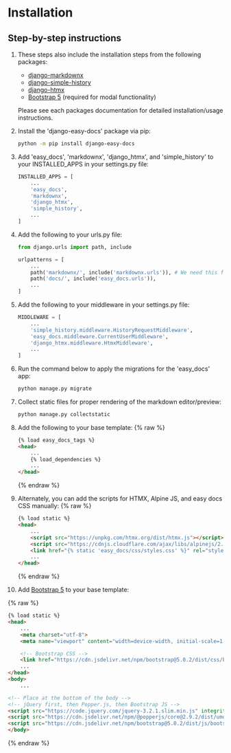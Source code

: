 # Installation

## Step-by-step instructions

1. These steps also include the installation steps from the following packages:
    - [django-markdownx](https://neutronx.github.io/django-markdownx/)
    - [django-simple-history](https://django-simple-history.readthedocs.io/en/latest/)
    - [django-htmx](https://django-htmx.readthedocs.io/en/latest/)
    - [Bootstrap 5](https://getbootstrap.com/docs/5.0/getting-started/introduction/) (required for modal functionality)

    Please see each packages documentation for detailed installation/usage instructions.

2. Install the 'django-easy-docs' package via pip:

    ```bash
    python -m pip install django-easy-docs
    ```

3. Add 'easy_docs', 'markdownx', 'django_htmx', and 'simple_history' to your INSTALLED_APPS in your settings.py file:

    ```python
    INSTALLED_APPS = [
        ...
        'easy_docs',
        'markdownx',
        'django_htmx',
        'simple_history',
        ...
    ]
    ```

4. Add the following to your urls.py file:

    ```python
    from django.urls import path, include

    urlpatterns = [
        ...
        path('markdownx/', include('markdownx.urls')), # We need this for the markdown editor/preview
        path('docs/', include('easy_docs.urls')),
        ...
    ]
    ```

5. Add the following to your middleware in your settings.py file:

    ```python
    MIDDLEWARE = [
        ...
        'simple_history.middleware.HistoryRequestMiddleware',
        'easy_docs.middleware.CurrentUserMiddleware',
        'django_htmx.middleware.HtmxMiddleware',
        ...
    ]
    ```

6. Run the command below to apply the migrations for the 'easy_docs' app:

    ```bash
    python manage.py migrate
    ```

7. Collect static files for proper rendering of the markdown editor/preview:

    ```bash
    python manage.py collectstatic
    ```

8. Add the following to your base template:
    {% raw %}
    ```html
    {% load easy_docs_tags %}
    <head>
        ...
        {% load_dependencies %}
        ...
    </head>
    ```
    {% endraw %}

9. Alternately, you can add the scripts for HTMX, Alpine JS, and easy docs CSS manually:
    {% raw %}
    ```html
    {% load static %}
    <head>
        ...
        <script src="https://unpkg.com/htmx.org/dist/htmx.js"></script>
        <script src="https://cdnjs.cloudflare.com/ajax/libs/alpinejs/2.8.0/alpine.js"></script>
        <link href="{% static 'easy_docs/css/styles.css' %}" rel="stylesheet">
        ...
    </head>
    ```
    {% endraw %}

10. Add [Bootstrap 5](https://getbootstrap.com/docs/5.0/getting-started/introduction/) to your base template:

{% raw %}
```html
{% load static %}
<head>
    ...
    <meta charset="utf-8">
    <meta name="viewport" content="width=device-width, initial-scale=1, shrink-to-fit=no">

    <!-- Bootstrap CSS -->
    <link href="https://cdn.jsdelivr.net/npm/bootstrap@5.0.2/dist/css/bootstrap.min.css" rel="stylesheet" integrity="sha384-EVSTQN3/azprG1Anm3QDgpJLIm9Nao0Yz1ztcQTwFspd3yD65VohhpuuCOmLASjC" crossorigin="anonymous">
    ...
</head>
<body>
    ...

<!-- Place at the bottom of the body -->
<!-- jQuery first, then Popper.js, then Bootstrap JS -->
<script src="https://code.jquery.com/jquery-3.2.1.slim.min.js" integrity="sha384-KJ3o2DKtIkvYIK3UENzmM7KCkRr/rE9/Qpg6aAZGJwFDMVNA/GpGFF93hXpG5KkN" crossorigin="anonymous"></script>
<script src="https://cdn.jsdelivr.net/npm/@popperjs/core@2.9.2/dist/umd/popper.min.js" integrity="sha384-IQsoLXl5PILFhosVNubq5LC7Qb9DXgDA9i+tQ8Zj3iwWAwPtgFTxbJ8NT4GN1R8p" crossorigin="anonymous"></script>
<script src="https://cdn.jsdelivr.net/npm/bootstrap@5.0.2/dist/js/bootstrap.min.js" integrity="sha384-cVKIPhGWiC2Al4u+LWgxfKTRIcfu0JTxR+EQDz/bgldoEyl4H0zUF0QKbrJ0EcQF" crossorigin="anonymous"></script>
</body>
```
{% endraw %}
